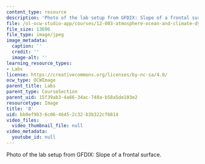 ```yaml
---
content_type: resource
description: 'Photo of the lab setup from GFDIX: Slope of a frontal surface.'
file: /ol-ocw-studio-app/courses/12-003-atmosphere-ocean-and-climate-dynamics-fall-2008/bb0ef9b36c0646452c32b3b322cf6814_8.jpg
file_size: 13696
file_type: image/jpeg
image_metadata:
  caption: ''
  credit: ''
  image-alt: ''
learning_resource_types:
- Labs
license: https://creativecommons.org/licenses/by-nc-sa/4.0/
ocw_type: OCWImage
parent_title: Labs
parent_type: CourseSection
parent_uid: 15f39ab3-4a66-34ac-748a-b58a5de103e2
resourcetype: Image
title: '8'
uid: bb0ef9b3-6c06-4645-2c32-b3b322cf6814
video_files:
  video_thumbnail_file: null
video_metadata:
  youtube_id: null
---
```

Photo of the lab setup from GFDIX: Slope of a frontal surface.